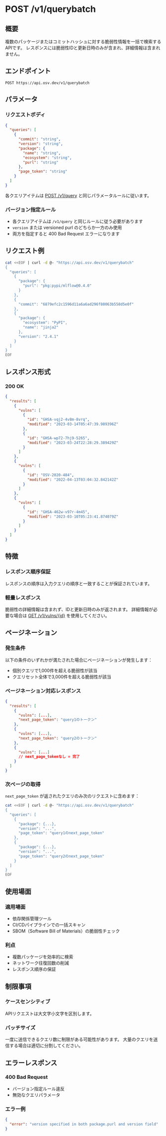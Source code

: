 # POST /v1/querybatch

## 概要
複数のパッケージまたはコミットハッシュに対する脆弱性情報を一括で検索するAPIです。
レスポンスには脆弱性IDと更新日時のみが含まれ、詳細情報は含まれません。

## エンドポイント
```
POST https://api.osv.dev/v1/querybatch
```

## パラメータ

### リクエストボディ
```json
{
  "queries": [
    {
      "commit": "string",
      "version": "string", 
      "package": {
        "name": "string",
        "ecosystem": "string",
        "purl": "string"
      },
      "page_token": "string"
    }
  ]
}
```

各クエリアイテムは [POST /v1/query](./01_post-v1-query.md) と同じパラメータルールに従います。

### バージョン指定ルール
- 各クエリアイテムは `/v1/query` と同じルールに従う必要があります
- `version` または versioned purl のどちらか一方のみ使用
- 両方を指定すると 400 Bad Request エラーになります

## リクエスト例

```bash
cat <<EOF | curl -d @- "https://api.osv.dev/v1/querybatch"
{
  "queries": [
    {
      "package": {
        "purl": "pkg:pypi/mlflow@0.4.0"
      }
    },
    {
      "commit": "6879efc2c1596d11a6a6ad296f80063b558d5e0f"
    },
    {
      "package": {
        "ecosystem": "PyPI",
        "name": "jinja2"
      },
      "version": "2.4.1"
    }
  ]
}
EOF
```

## レスポンス形式

### 200 OK
```json
{
  "results": [
    {
      "vulns": [
        {
          "id": "GHSA-vqj2-4v8m-8vrq",
          "modified": "2023-03-14T05:47:39.989396Z"
        },
        {
          "id": "GHSA-wp72-7hj9-5265", 
          "modified": "2023-03-24T22:28:29.389429Z"
        }
      ]
    },
    {
      "vulns": [
        {
          "id": "OSV-2020-484",
          "modified": "2022-04-13T03:04:32.842142Z"
        }
      ]
    },
    {
      "vulns": [
        {
          "id": "GHSA-462w-v97r-4m45",
          "modified": "2023-03-10T05:23:41.874079Z"
        }
      ]
    }
  ]
}
```

## 特徴

### レスポンス順序保証
レスポンスの順序は入力クエリの順序と一致することが保証されています。

### 軽量レスポンス
脆弱性の詳細情報は含まれず、IDと更新日時のみが返されます。
詳細情報が必要な場合は [GET /v1/vulns/{id}](./03_get-v1-vulns.md) を使用してください。

## ページネーション

### 発生条件
以下の条件のいずれかが満たされた場合にページネーションが発生します：
- 個別クエリで1,000件を超える脆弱性が該当
- クエリセット全体で3,000件を超える脆弱性が該当

### ページネーション対応レスポンス
```json
{
  "results": [
    {
      "vulns": [...],
      "next_page_token": "query1のトークン"
    },
    {
      "vulns": [...],
      "next_page_token": "query2のトークン"  
    },
    {
      "vulns": [...]
      // next_page_tokenなし = 完了
    }
  ]
}
```

### 次ページの取得
`next_page_token` が返されたクエリのみ次のリクエストに含めます：

```bash
cat <<EOF | curl -d @- "https://api.osv.dev/v1/querybatch"
{
  "queries": [
    {
      "package": {...},
      "version": "...",
      "page_token": "query1のnext_page_token"
    },
    {
      "package": {...}, 
      "version": "...",
      "page_token": "query2のnext_page_token"
    }
  ]
}
EOF
```

## 使用場面

### 適用場面
- 依存関係管理ツール
- CI/CDパイプラインでの一括スキャン
- SBOM（Software Bill of Materials）の脆弱性チェック

### 利点
- 複数パッケージを効率的に検索
- ネットワーク往復回数の削減
- レスポンス順序の保証

## 制限事項

### ケースセンシティブ
APIリクエストは大文字小文字を区別します。

### バッチサイズ
一度に送信できるクエリ数に制限がある可能性があります。
大量のクエリを送信する場合は適切に分割してください。

## エラーレスポンス

### 400 Bad Request
- バージョン指定ルール違反
- 無効なクエリパラメータ

### エラー例
```json
{
  "error": "version specified in both package.purl and version field"
}
```